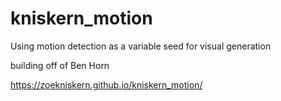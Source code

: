 # kniskern_motion
Using motion detection as a variable seed for visual generation

building off of Ben Horn

https://zoekniskern.github.io/kniskern_motion/